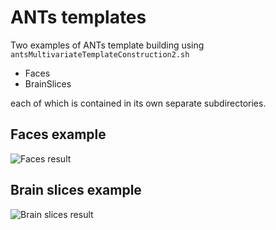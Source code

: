 ANTs templates
=======================

Two examples of ANTs template building using `antsMultivariateTemplateConstruction2.sh`

* Faces
* BrainSlices

each of which is contained in its own separate subdirectories.

Faces example
-----------------------

![Faces result](https://raw2.github.com/ntustison/TemplateBuildingExample/master/Figures/FacesResult.png)

Brain slices example
-----------------------

![Brain slices result](https://raw2.github.com/ntustison/TemplateBuildingExample/master/Figures/BrainSlicesResult.png)
